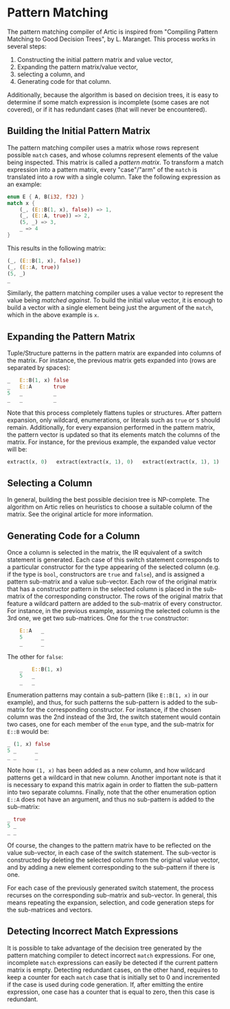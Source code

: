 # Pattern Matching

The pattern matching compiler of Artic is inspired from "Compiling Pattern Matching to Good Decision
Trees", by L. Maranget. This process works in several steps:

1. Constructing the initial pattern matrix and value vector,
2. Expanding the pattern matrix/value vector,
3. selecting a column, and
4. Generating code for that column.

Additionally, because the algorithm is based on decision trees, it is easy to determine if some
match expression is incomplete (some cases are not covered), or if it has redundant cases (that will
never be encountered).

## Building the Initial Pattern Matrix

The pattern matching compiler uses a matrix whose rows represent possible `match` cases, and whose
columns represent elements of the value being inspected. This matrix is called a _pattern matrix_.
To transform a match expression into a pattern matrix, every "case"/"arm" of the `match` is
translated into a row with a single column. Take the following expression as an example:

```rust
enum E { A, B(i32, f32) }
match x {
    (_, (E::B(1, x), false)) => 1,
    (_, (E::A, true)) => 2,
    (5, _) => 3,
    _ => 4
}
```

This results in the following matrix:

```rust
(_, (E::B(1, x), false))
(_, (E::A, true))
(5, _)
_
```

Similarly, the pattern matching compiler uses a value vector to represent the value being _matched
against_. To build the initial value vector, it is enough to build a vector with a single element
being just the argument of the `match`, which in the above example is `x`.

## Expanding the Pattern Matrix

Tuple/Structure patterns in the pattern matrix are expanded into columns of the matrix. For
instance, the previous matrix gets expanded into (rows are separated by spaces):

```rust
_   E::B(1, x) false
_   E::A       true
5   _          _
_   _          _
```

Note that this process completely flattens tuples or structures. After pattern expansion, only
wildcard, enumerations, or literals such as `true` or `5` should remain. Additionally, for every
expansion performed in the pattern matrix, the pattern vector is updated so that its elements match
the columns of the matrix. For instance, for the previous example, the expanded value vector will
be:

```rust
extract(x, 0)   extract(extract(x, 1), 0)   extract(extract(x, 1), 1)
```

## Selecting a Column

In general, building the best possible decision tree is NP-complete. The algorithm on Artic relies
on heuristics to choose a suitable column of the matrix. See the original article for more
information.

## Generating Code for a Column

Once a column is selected in the matrix, the IR equivalent of a switch statement is generated. Each
case of this switch statement corresponds to a particular constructor for the type appearing of the
selected column (e.g. if the type is `bool`, constructors are `true` and `false`), and is assigned a
pattern sub-matrix and a value sub-vector. Each row of the original matrix that has a constructor
pattern in the selected column is placed in the sub-matrix of the corresponding constructor. The
rows of the original matrix that feature a wildcard pattern are added to the sub-matrix of every
constructor. For instance, in the previous example, assuming the selected column is the 3rd one, we
get two sub-matrices. One for the `true` constructor:

```rust
    E::A   _
    5      _
    _      _
```

The other for `false`:

```rust
    _   E::B(1, x)
    5   _
    _   _
```

Enumeration patterns may contain a sub-pattern (like `E::B(1, x)` in our example), and thus, for
such patterns the sub-pattern is added to the sub-matrix for the corresponding constructor. For
instance, if the chosen column was the 2nd instead of the 3rd, the switch statement would contain
two cases, one for each member of the `enum` type, and the sub-matrix for `E::B` would be:

```rust
_ (1, x) false
5 _      _
_ _      _
```

Note how `(1, x)` has been added as a new column, and how wildcard patterns get a wildcard in that
new column. Another important note is that it is necessary to expand this matrix again in order to
flatten the sub-pattern into two separate columns. Finally, note that the other enumeration option
`E::A` does not have an argument, and thus no sub-pattern is added to the sub-matrix:

```rust
_ true
5 _
_ _ 
```

Of course, the changes to the pattern matrix have to be reflected on the value sub-vector, in each
case of the switch statement. The sub-vector is constructed by deleting the selected column from
the original value vector, and by adding a new element corresponding to the sub-pattern if there is
one.

For each case of the previously generated switch statement, the process recurses on the
corresponding sub-matrix and sub-vector. In general, this means repeating the expansion, selection,
and code generation steps for the sub-matrices and vectors.

## Detecting Incorrect Match Expressions

It is possible to take advantage of the decision tree generated by the pattern matching compiler to
detect incorrect `match` expressions. For one, incomplete `match` expressions can easily be detected
if the current pattern matrix is empty. Detecting redundant cases, on the other hand, requires to
keep a counter for each `match` case that is initially set to 0 and incremented if the case is used
during code generation. If, after emitting the entire expression, one case has a counter that is
equal to zero, then this case is redundant.
